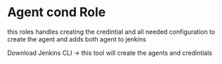 Agent cond Role 
=========
this roles handles creating the credintial and all needed configuration to create the agent and adds both agent to jenkins

 Download Jenkins CLI -> this tool will create the agents and credintials